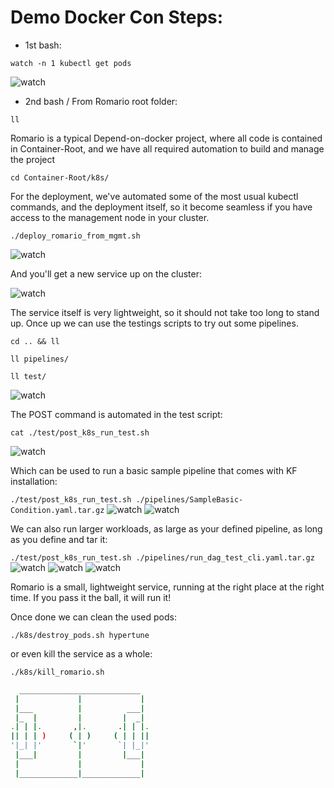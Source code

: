 # Demo Docker Con Steps:

- 1st bash:

`watch -n 1 kubectl get pods`

![watch](watchkctlgetpods.png)

- 2nd bash / From Romario root folder:

`ll`

Romario is a typical Depend-on-docker project, where all code is contained in Container-Root, and we have all required automation to build and manage the project

`cd Container-Root/k8s/`

For the deployment, we've automated some of the most usual kubectl commands, and the deployment itself, so it become seamless if you have access to the management node in your cluster.

`./deploy_romario_from_mgmt.sh`

![watch](deployRomario.png)

And you'll get a new service up on the cluster:

![watch](newRomario.png)

The service itself is very lightweight, so it should not take too long to stand up. Once up we can use the testings scripts to try out some pipelines.

`cd .. && ll`

`ll pipelines/`  

`ll test/`

![watch](gitLL.png)

The POST command is automated in the test script:

`cat ./test/post_k8s_run_test.sh`

![watch](catPOST.png)

Which can be used to run a basic sample pipeline that comes with KF installation:

`./test/post_k8s_run_test.sh ./pipelines/SampleBasic-Condition.yaml.tar.gz`
![watch](samplePods.png)
![watch](sampleComplete.png)

We can also run larger workloads, as large as your defined pipeline, as long as you define and tar it:

`./test/post_k8s_run_test.sh ./pipelines/run_dag_test_cli.yaml.tar.gz`
![watch](hypertunePods.png)
![watch](hypertuneRun.png)
![watch](hypertuneComplete.png)

Romario is a small, lightweight service, running at the right place at the right time. If you pass it the ball, it will run it!

Once done we can clean the used pods:

`./k8s/destroy_pods.sh hypertune`

or even kill the service as a whole:

`./k8s/kill_romario.sh`


```bash
  ___________________________
 |             |             |
 |___          |          ___|
 |_  |         |         |  _|
.| | |.       ,|.       .| | |.
|| | | )     ( | )     ( | | ||
'|_| |'       `|'       `| |_|'
 |___|         |         |___|
 |             |             |
 |_____________|_____________|
```
